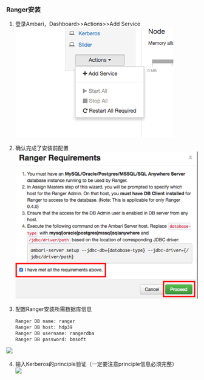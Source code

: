 ### Ranger安装

1. 登录Ambari，Dashboard&gt;&gt;Actions&gt;&gt;Add Service  
   ![](/assets/findRanger.png)

2. 确认完成了安装前配置  
   ![](/assets/rangerEnsure.png)

3. 配置Ranger安装所需数据库信息
  
    ```
   Ranger DB name: ranger
   Ranger DB host: hdp39
   Ranger DB username: rangerdba
   Ranger DB password: bmsoft
   ```

![](/assets/rangerPostgre.png)

4. 输入Kerberos的principle验证（一定要注意principle信息必须完整）  
   ![](/assets/ranger_kerberos.png)




